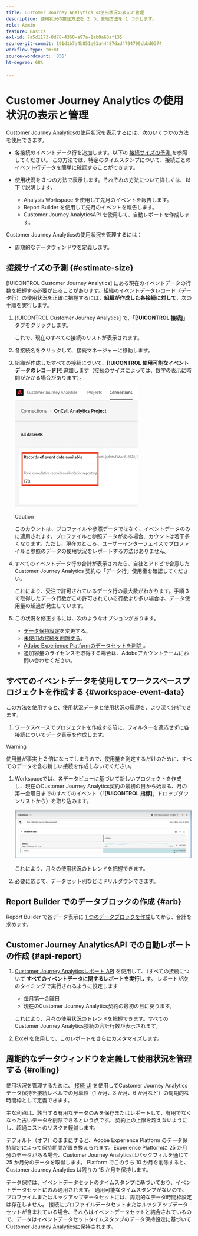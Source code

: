 ```yaml
---
title: Customer Journey Analytics の使用状況の表示と管理
description: 使用状況の推定方法を 2 つ、管理方法を 1 つ示します。
role: Admin
feature: Basics
exl-id: 7a5d1173-8d78-4360-a97a-1ab0a60af135
source-git-commit: 191d1b7a4b851e93a44487dad4794709cbbd0374
workflow-type: tm+mt
source-wordcount: '856'
ht-degree: 68%

---
```


# Customer Journey Analytics の使用状況の表示と管理

Customer Journey Analyticsの使用状況を表示するには、次のいくつかの方法を使用できます。

* 各接続のイベントデータ行を追加します。以下の [ 接続サイズの予測 ](#estimate-connection-size) を参照してください。 この方法では、特定のタイムスタンプについて、接続ごとのイベント行データを簡単に確認することができます。

* 使用状況を 3 つの方法で表示します。それぞれの方法について詳しくは、以下で説明します。
   * Analysis Workspace を使用して先月のイベントを報告します。
   * Report Builder を使用して先月のイベントを報告します。
   * Customer Journey AnalyticsAPI を使用して、自動レポートを作成します。

Customer Journey Analyticsの使用状況を管理するには：

* 周期的なデータウィンドウを定義します。

## 接続サイズの予測 {#estimate-size}

[!UICONTROL Customer Journey Analytics] にある現在のイベントデータの行数を把握する必要が出ることがあります。組織のイベントデータレコード（データ行）の使用状況を正確に把握するには、**組織が作成した各接続に対して**、次の手順を実行します。

1. [!UICONTROL Customer Journey Analytics] で、「**[!UICONTROL 接続]**」タブをクリックします。

   これで、現在のすべての接続のリストが表示されます。

1. 各接続名をクリックして、接続マネージャーに移動します。

1. 組織が作成したすべての接続について、**[!UICONTROL 使用可能なイベントデータのレコード]**&#x200B;を追加します（接続のサイズによっては、数字の表示に時間がかかる場合があります）。

   ![ 使用可能なイベントデータのレコード。](./assets/event-data.png)

   >[!CAUTION]
   >
   >   このカウントは、プロファイルや参照データではなく、イベントデータのみに適用されます。プロファイルと参照データがある場合、カウントは若干多くなります。ただし、現在のところ、ユーザーインターフェイスでプロファイルと参照のデータの使用状況をレポートする方法はありません。

1. すべてのイベントデータ行の合計が表示されたら、自社とアドビで合意した Customer Journey Analytics 契約の「データ行」使用権を確認してください。

   これにより、受注で許可されているデータ行の最大数がわかります。手順 3 で取得したデータ行数がこの許可されている行数より多い場合は、データ使用量の超過が発生しています。

1. この状況を修正するには、次のようなオプションがあります。

   * [データ保持設定](https://experienceleague.adobe.com/docs/analytics-platform/using/cja-connections/manage-connections.html?lang=ja#set-rolling-window-for-connection-data-retention)を変更する。
   * [未使用の接続を削除する](https://experienceleague.adobe.com/docs/analytics-platform/using/cja-overview/cja-faq.html?lang=ja#implications-of-deleting-data-components)。
   * [Adobe Experience Platformのデータセットを削除 ](https://experienceleague.adobe.com/docs/analytics-platform/using/cja-overview/cja-faq.html?lang=ja#implications-of-deleting-data-components)。
   * 追加容量のライセンスを取得する場合は、Adobeアカウントチームにお問い合わせください。

## すべてのイベントデータを使用してワークスペースプロジェクトを作成する {#workspace-event-data}

この方法を使用すると、使用状況データと使用状況の履歴を、より深く分析できます。

1. ワークスペースでプロジェクトを作成する前に、フィルターを適応せずに各接続について[データ表示を作成](/help/data-views/create-dataview.md)します。

>[!WARNING]
>
>    使用量が事実上 2 倍になってしまうので、使用量を測定するだけのために、すべてのデータを含む新しい接続を作成しないでください。

1. Workspaceでは、各データビューに基づいて新しいプロジェクトを作成し、現在のCustomer Journey Analytics契約の最初の日から始まる、月の第一金曜日までのすべてのイベント（「**[!UICONTROL 指標]**」ドロップダウンリストから）を取り込みます。

   ![ イベントを表示するフリーフォームテーブル ](./assets/events-usage.png)

   これにより、月々の使用状況のトレンドを把握できます。

1. 必要に応じて、データセット別などにドリルダウンできます。

## Report Builder でのデータブロックの作成 {#arb}

Report Builder で各データ表示に [1 つのデータブロックを作成](/help/report-builder/create-a-data-block.md)してから、合計を求めます。

## Customer Journey AnalyticsAPI での自動レポートの作成 {#api-report}

1. [Customer Journey Analyticsレポート API](https://developer.adobe.com/cja-apis/docs/api/#tag/Reporting-API) を使用して、（すべての接続について **すべてのイベントデータに関するレポートを実行し** す。 レポートが次のタイミングで実行されるように設定します

   * 毎月第一金曜日
   * 現在のCustomer Journey Analytics契約の最初の日に戻ります。

   これにより、月々の使用状況のトレンドを把握できます。すべてのCustomer Journey Analytics接続の合計行数が表示されます。

1. Excel を使用して、このレポートをさらにカスタマイズします。

## 周期的なデータウィンドウを定義して使用状況を管理する {#rolling}

使用状況を管理するために、[ 接続 UI](/help/connections/create-connection.md) を使用してCustomer Journey Analyticsデータ保持を接続レベルでの月単位（1 か月、3 か月、6 か月など）の周期的な時間枠として定義できます。

主な利点は、該当する有用なデータのみを保存またはレポートして、有用でなくなった古いデータを削除できるという点です。 契約上の上限を超えないようにし、超過コストのリスクを軽減します。

デフォルト（オフ）のままにすると、Adobe Experience Platform のデータ保持設定によって保持期間が置き換えられます。Experience Platformに 25 か月分のデータがある場合、Customer Journey Analyticsはバックフィルを通じて 25 か月分のデータを取得します。 Platform でこのうち 10 か月を削除すると、Customer Journey Analytics は残りの 15 か月を保持します。

データ保持は、イベントデータセットのタイムスタンプに基づいており、イベントデータセットにのみ適用されます。 適用可能なタイムスタンプがないので、プロファイルまたはルックアップデータセットには、周期的なデータ時間枠設定は存在しません。 接続にプロファイルデータセットまたはルックアップデータセットが含まれている場合、それらはイベントデータセットと結合されているので、データはイベントデータセットタイムスタンプのデータ保持設定に基づいてCustomer Journey Analyticsに保持されます。

